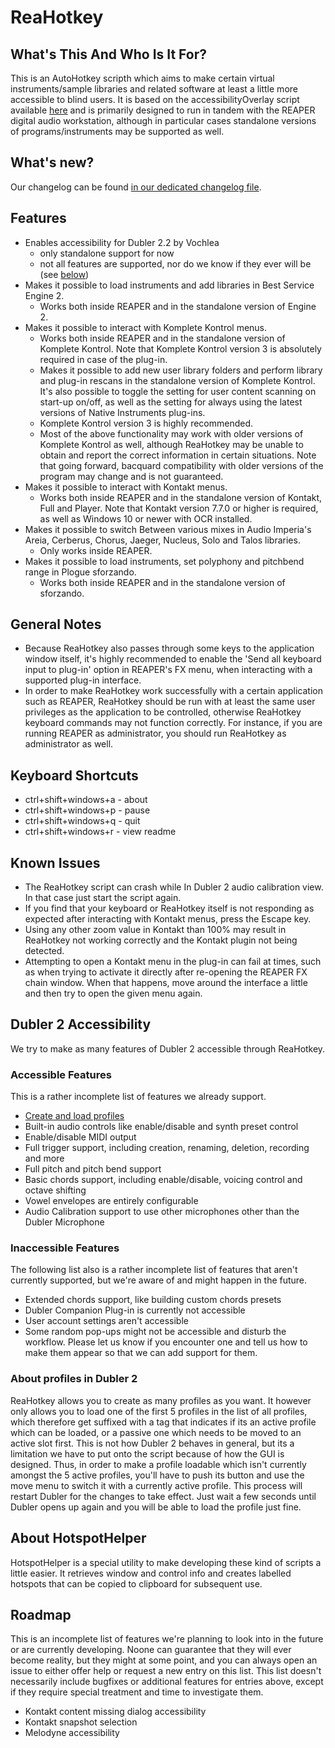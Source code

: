 # ReaHotkey

## What's This And Who Is It For?
This is an AutoHotkey scripth which aims to make certain virtual instruments/sample libraries  and related software at least a little more accessible to blind users. It is based on the accessibilityOverlay script available [here](https://github.com/MatejGolian/accessibilityOverlay/) and is primarily designed to run in tandem with the REAPER digital audio workstation, although in particular cases standalone versions of programs/instruments may be supported as well.

## What's new?

Our changelog can be found [in our dedicated changelog file](https://github.com/MatejGolian/ReaHotkey/blob/main/CHANGELOG.md).

## Features

* Enables accessibility for Dubler 2.2 by Vochlea
  - only standalone support for now
  - not all features are supported, nor do we know if they ever will be (see [below](#dubler2))
* Makes it possible to load instruments and add libraries in Best Service Engine 2.
  - Works both inside REAPER and in the standalone version of Engine 2.
* Makes it possible to interact with Komplete Kontrol menus.
  - Works both inside REAPER and in the standalone version of Komplete Kontrol. Note that Komplete Kontrol version 3 is absolutely required in case of the plug-in.
  * Makes it possible to add new user library folders and perform library and plug-in rescans in the standalone version of Komplete Kontrol. It's also possible to toggle the setting for user content scanning on start-up on/off, as well as the setting for always using the latest versions of Native Instruments plug-ins.
  - Komplete Kontrol version 3 is highly recommended.
  - Most of the above functionality may work with older versions of Komplete Kontrol as well, although ReaHotkey may be unable to obtain and report the correct information in certain situations. Note that going forward, bacquard compatibility with older versions of the program may change and is not guaranteed.
* Makes it possible to interact with Kontakt menus.
  - Works both inside REAPER and in the standalone version of Kontakt, Full and Player. Note that Kontakt version 7.7.0 or higher is required, as well as Windows 10 or newer with OCR installed.
* Makes it possible to switch Between various mixes in Audio Imperia's Areia, Cerberus, Chorus, Jaeger, Nucleus, Solo and Talos libraries.
  - Only works inside REAPER.
* Makes it possible to load instruments, set polyphony and pitchbend range in Plogue sforzando.
  - Works both inside REAPER and in the standalone version of sforzando.

## General Notes

* Because ReaHotkey also passes through some keys to the application window itself, it's highly recommended to enable the 'Send all keyboard input to plug-in' option in REAPER's FX menu, when interacting with a supported plug-in interface.
* In order to make ReaHotkey work successfully with a certain application such as REAPER, ReaHotkey should be run with at least the same user privileges as the application to be controlled, otherwise ReaHotkey keyboard commands may not function correctly. For instance, if you are running REAPER as administrator, you should run ReaHotkey as administrator as well.

## Keyboard Shortcuts

* ctrl+shift+windows+a - about
* ctrl+shift+windows+p - pause
* ctrl+shift+windows+q - quit
* ctrl+shift+windows+r - view readme

## Known Issues

* The ReaHotkey script can crash while In Dubler 2 audio calibration view. In that case just start the script again.
* If you find that your keyboard or ReaHotkey itself is not responding as expected after interacting with Kontakt menus, press the Escape key.
* Using any other zoom value in Kontakt than 100% may result in ReaHotkey not working correctly and the Kontakt plugin not being detected.
* Attempting to open a Kontakt menu in the plug-in can fail at times, such as when trying to activate it directly after re-opening the REAPER FX chain window. When that happens, move around the interface a little and then try to open the given menu again.

## <a name="dubler2"></a>Dubler 2 Accessibility

We try to make as many features of Dubler 2 accessible through ReaHotkey.

### Accessible Features

This is a rather incomplete list of features we already support.

* [Create and load profiles](#dubler2-profiles)
* Built-in audio controls like enable/disable and synth preset control
* Enable/disable MIDI output
* Full trigger support, including creation, renaming, deletion, recording and more
* Full pitch and pitch bend support
* Basic chords support, including enable/disable, voicing control and octave shifting
* Vowel envelopes are entirely configurable
* Audio Calibration support to use other microphones other than the Dubler Microphone

### Inaccessible Features

The following list also is a rather incomplete list of features that aren't currently supported, but we're aware of and might happen in the future.

* Extended chords support, like building custom chords presets
* Dubler Companion Plug-in is currently not accessible
* User account settings aren't accessible
* Some random pop-ups might not be accessible and disturb the workflow. Please let us know if you encounter one and tell us how to make them appear so that we can add support for them.

### <a name="dubler2-profiles"></a>About profiles in Dubler 2

ReaHotkey allows you to create as many profiles as you want. It however only allows you to load one of the first 5 profiles in the list of all profiles, which therefore get suffixed with a tag that indicates if its an active profile which can be loaded, or a passive one which needs to be moved to an active slot first.
This is not how Dubler 2 behaves in general, but its a limitation we have to put onto the script because of how the GUI is designed. Thus, in order to make a profile loadable which isn't currently amongst the 5 active profiles, you'll have to push its button and use the move menu to switch it with a currently active profile. This process will restart Dubler for the changes to take effect. Just wait a few seconds until Dubler opens up again and you will be able to load the profile just fine.

## About HotspotHelper

HotspotHelper is a special utility to make developing these kind of scripts a little easier. It retrieves window and control info and creates labelled hotspots that can be copied to clipboard for subsequent use.

## Roadmap

This is an incomplete list of features we're planning to look into in the future or are currently developing. Noone can guarantee that they will ever become reality, but they might at some point, and you can always open an issue to either offer help or request a new entry on this list. This list doesn't necessarily include bugfixes or additional features for entries above, except if they require special treatment and time to investigate them.

* Kontakt content missing dialog accessibility
* Kontakt snapshot selection
* Melodyne accessibility
